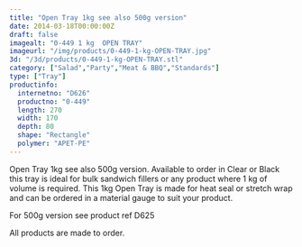 ```yaml
---
title: "Open Tray 1kg see also 500g version"
date: 2014-03-18T00:00:00Z
draft: false
imagealt: "0-449 1 kg  OPEN TRAY"
imageurl: "/img/products/0-449-1-kg-OPEN-TRAY.jpg"
3d: "/3d/products/0-449-1-kg-OPEN-TRAY.stl"
category: ["Salad","Party","Meat & BBQ","Standards"]
type: ["Tray"]
productinfo:
  internetno: "D626"
  productno: "0-449"
  length: 270
  width: 170
  depth: 80
  shape: "Rectangle"
  polymer: "APET-PE"
---
```

Open Tray 1kg see also 500g version. Available to order in Clear or Black this tray is ideal for bulk sandwich fillers or any product where 1 kg of volume is required. This 1kg Open Tray is made for heat seal or stretch wrap and can be ordered in a material gauge to suit your product.

For 500g version see product ref D625

All products are made to order.